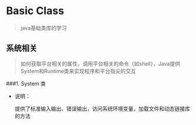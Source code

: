 # Basic Class
> java基础类库的学习

## 系统相关
> 如何获取平台相关的属性，调用平台相关的命令（如shell），Java提供System和Runtime类来实现程序和平台指尖的交互

###1. System 类

- 说明：
    
    提供了标准输入输出、错误输出，访问系统环境变量，加载文件和动态链接库的方法